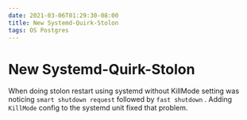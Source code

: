 ```yaml
---
date: 2021-03-06T01:29:30-08:00
title: New Systemd-Quirk-Stolon
tags: OS Postgres
---
```


# New Systemd-Quirk-Stolon

When doing stolon restart using systemd without KillMode setting was noticing `smart shutdown request` followed by `fast shutdown` . Adding `KillMode` config to the systemd unit fixed that problem.